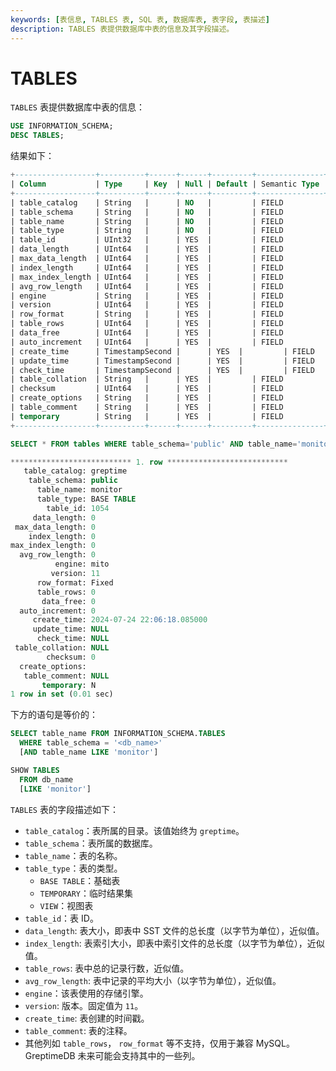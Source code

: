 ```yaml
---
keywords: [表信息, TABLES 表, SQL 表, 数据库表, 表字段, 表描述]
description: TABLES 表提供数据库中表的信息及其字段描述。
---
```


# TABLES

`TABLES` 表提供数据库中表的信息：

```sql
USE INFORMATION_SCHEMA;
DESC TABLES;
```

结果如下：

```sql
+------------------+----------+------+------+---------+---------------+
| Column           | Type     | Key  | Null | Default | Semantic Type |
+------------------+----------+------+------+---------+---------------+
| table_catalog    | String   |      | NO   |         | FIELD         |
| table_schema     | String   |      | NO   |         | FIELD         |
| table_name       | String   |      | NO   |         | FIELD         |
| table_type       | String   |      | NO   |         | FIELD         |
| table_id         | UInt32   |      | YES  |         | FIELD         |
| data_length      | UInt64   |      | YES  |         | FIELD         |
| max_data_length  | UInt64   |      | YES  |         | FIELD         |
| index_length     | UInt64   |      | YES  |         | FIELD         |
| max_index_length | UInt64   |      | YES  |         | FIELD         |
| avg_row_length   | UInt64   |      | YES  |         | FIELD         |
| engine           | String   |      | YES  |         | FIELD         |
| version          | UInt64   |      | YES  |         | FIELD         |
| row_format       | String   |      | YES  |         | FIELD         |
| table_rows       | UInt64   |      | YES  |         | FIELD         |
| data_free        | UInt64   |      | YES  |         | FIELD         |
| auto_increment   | UInt64   |      | YES  |         | FIELD         |
| create_time      | TimestampSecond |      | YES  |         | FIELD         |
| update_time      | TimestampSecond |      | YES  |         | FIELD         |
| check_time       | TimestampSecond |      | YES  |         | FIELD         |
| table_collation  | String   |      | YES  |         | FIELD         |
| checksum         | UInt64   |      | YES  |         | FIELD         |
| create_options   | String   |      | YES  |         | FIELD         |
| table_comment    | String   |      | YES  |         | FIELD         |
| temporary        | String   |      | YES  |         | FIELD         |
+------------------+----------+------+------+---------+---------------+
```

```sql
SELECT * FROM tables WHERE table_schema='public' AND table_name='monitor'\G
```

```sql
*************************** 1. row ***************************
   table_catalog: greptime
    table_schema: public
      table_name: monitor
      table_type: BASE TABLE
        table_id: 1054
     data_length: 0
 max_data_length: 0
    index_length: 0
max_index_length: 0
  avg_row_length: 0
          engine: mito
         version: 11
      row_format: Fixed
      table_rows: 0
       data_free: 0
  auto_increment: 0
     create_time: 2024-07-24 22:06:18.085000
     update_time: NULL
      check_time: NULL
 table_collation: NULL
        checksum: 0
  create_options:
   table_comment: NULL
       temporary: N
1 row in set (0.01 sec)
```


下方的语句是等价的：

```sql
SELECT table_name FROM INFORMATION_SCHEMA.TABLES
  WHERE table_schema = '<db_name>'
  [AND table_name LIKE 'monitor']

SHOW TABLES
  FROM db_name
  [LIKE 'monitor']
```

`TABLES` 表的字段描述如下：

- `table_catalog`：表所属的目录。该值始终为 `greptime`。
- `table_schema`：表所属的数据库。
- `table_name`：表的名称。
- `table_type`：表的类型。
  - `BASE TABLE`：基础表
  - `TEMPORARY`：临时结果集
  - `VIEW`：视图表
- `table_id`：表 ID。
- `data_length`: 表大小，即表中 SST 文件的总长度（以字节为单位），近似值。
- `index_length`: 表索引大小，即表中索引文件的总长度（以字节为单位），近似值。
- `table_rows`: 表中总的记录行数，近似值。
- `avg_row_length`: 表中记录的平均大小（以字节为单位），近似值。
- `engine`：该表使用的存储引擎。
- `version`: 版本。固定值为 `11`。
- `create_time`: 表创建的时间戳。
- `table_comment`: 表的注释。
- 其他列如 `table_rows`， `row_format` 等不支持，仅用于兼容 MySQL。GreptimeDB 未来可能会支持其中的一些列。



